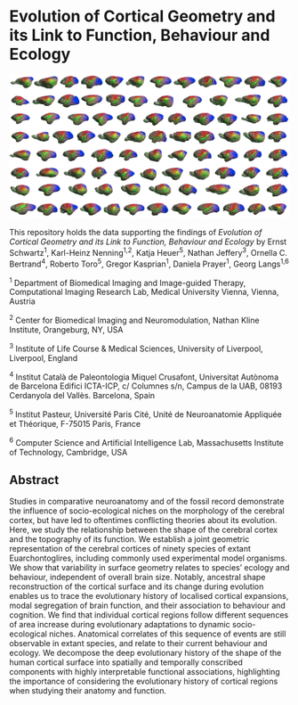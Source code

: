 # Evolution of Cortical Geometry and its Link to Function, Behaviour and Ecology

![plot](./images/all_surfaces_small.png)

This repository holds the data supporting the findings of _Evolution of Cortical Geometry and its Link to Function, Behaviour and Ecology_ by Ernst Schwartz<sup>1</sup>,  Karl-Heinz Nenning<sup>1,2</sup>, Katja Heuer<sup>5</sup>, Nathan Jeffery<sup>3</sup>, Ornella C. Bertrand<sup>4</sup>, Roberto Toro<sup>5</sup>, Gregor Kasprian<sup>1</sup>, Daniela Prayer<sup>1</sup>, Georg Langs<sup>1,6</sup>

<sup>1</sup>	Department of Biomedical Imaging and Image-guided Therapy, Computational Imaging Research Lab, Medical University Vienna, Vienna, Austria

<sup>2</sup>	Center for Biomedical Imaging and Neuromodulation, Nathan Kline Institute, Orangeburg, NY, USA

<sup>3</sup>	Institute of Life Course & Medical Sciences, University of Liverpool, Liverpool, England

<sup>4</sup>	Institut Català de Paleontologia Miquel Crusafont, Universitat Autònoma de Barcelona Edifici ICTA-ICP, c/ Columnes s/n, Campus de la UAB, 08193 Cerdanyola del Vallès. Barcelona, Spain

<sup>5</sup>	Institut Pasteur, Université Paris Cité, Unité de Neuroanatomie Appliquée et Théorique, F-75015 Paris, France

<sup>6</sup>	Computer Science and Artificial Intelligence Lab, Massachusetts Institute of Technology, Cambridge, USA


## Abstract
Studies in comparative neuroanatomy and of the fossil record demonstrate the influence of socio-ecological niches on the morphology of the cerebral cortex, but have led to oftentimes conflicting theories about its evolution. Here, we study the relationship between the shape of the cerebral cortex and the topography of its function. We establish a joint geometric representation of the cerebral cortices of ninety species of extant Euarchontoglires, including commonly used experimental model organisms. We show that variability in surface geometry relates to species’ ecology and behaviour, independent of overall brain size. Notably, ancestral shape reconstruction of the cortical surface and its change during evolution enables us to trace the evolutionary history of localised cortical expansions, modal segregation of brain function, and their association to behaviour and cognition. We find that individual cortical regions follow different sequences of area increase during evolutionary adaptations to dynamic socio-ecological niches. Anatomical correlates of this sequence of events are still observable in extant species, and relate to their current behaviour and ecology.  We decompose the deep evolutionary history of the shape of the human cortical surface into spatially and temporally conscribed components with highly interpretable functional associations, highlighting the importance of considering the evolutionary history of cortical regions when studying their anatomy and function.
